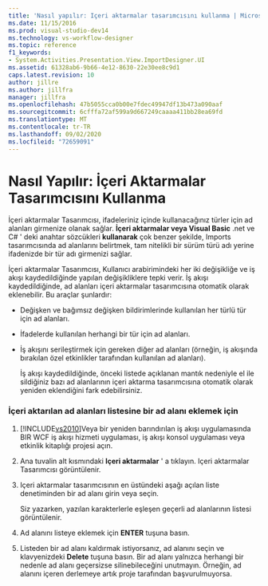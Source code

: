 ```yaml
---
title: 'Nasıl yapılır: Içeri aktarmalar tasarımcısını kullanma | Microsoft Docs'
ms.date: 11/15/2016
ms.prod: visual-studio-dev14
ms.technology: vs-workflow-designer
ms.topic: reference
f1_keywords:
- System.Activities.Presentation.View.ImportDesigner.UI
ms.assetid: 61328ab6-9b66-4e12-8630-22e30ee8c9d1
caps.latest.revision: 10
author: jillre
ms.author: jillfra
manager: jillfra
ms.openlocfilehash: 47b5055cca0b00e7fdec49947df13b473a090aaf
ms.sourcegitcommit: 6cfffa72af599a9d667249caaaa411bb28ea69fd
ms.translationtype: MT
ms.contentlocale: tr-TR
ms.lasthandoff: 09/02/2020
ms.locfileid: "72659091"
---
```

# <a name="how-to-use-the-imports-designer"></a>Nasıl Yapılır: İçeri Aktarmalar Tasarımcısını Kullanma
İçeri aktarmalar Tasarımcısı, ifadeleriniz içinde kullanacağınız türler için ad alanları girmenize olanak sağlar. **İçeri aktarmalar veya Visual Basic** .net ve C# ' deki anahtar sözcükleri **kullanarak** çok benzer şekilde, Imports tasarımcısında ad alanlarını belirtmek, tam nitelikli bir sürüm türü adı yerine ifadenizde bir tür adı girmenizi sağlar.

 İçeri aktarmalar Tasarımcısı, Kullanıcı arabirimindeki her iki değişikliğe ve iş akışı kaydedildiğinde yapılan değişikliklere tepki verir. İş akışı kaydedildiğinde, ad alanları içeri aktarmalar tasarımcısına otomatik olarak eklenebilir. Bu araçlar şunlardır:

- Değişken ve bağımsız değişken bildirimlerinde kullanılan her türlü tür için ad alanları.

- İfadelerde kullanılan herhangi bir tür için ad alanları.

- İş akışını serileştirmek için gereken diğer ad alanları (örneğin, iş akışında bırakılan özel etkinlikler tarafından kullanılan ad alanları).

  İş akışı kaydedildiğinde, önceki listede açıklanan mantık nedeniyle el ile sildiğiniz bazı ad alanlarının içeri aktarma tasarımcısına otomatik olarak yeniden eklendiğini fark edebilirsiniz.

### <a name="to-add-a-namespace-to-the-list-of-imported-namespaces"></a>İçeri aktarılan ad alanları listesine bir ad alanı eklemek için

1. [!INCLUDE[vs2010](../includes/vs2010-md.md)]Veya bir yeniden barındırılan iş akışı uygulamasında BIR WCF iş akışı hizmeti uygulaması, iş akışı konsol uygulaması veya etkinlik kitaplığı projesi açın.

2. Ana tuvalin alt kısmındaki **Içeri aktarmalar** ' a tıklayın. Içeri aktarmalar Tasarımcısı görüntülenir.

3. Içeri aktarmalar tasarımcısının en üstündeki aşağı açılan liste denetiminden bir ad alanı girin veya seçin.

     Siz yazarken, yazılan karakterlerle eşleşen geçerli ad alanlarının listesi görüntülenir.

4. Ad alanını listeye eklemek için **ENTER** tuşuna basın.

5. Listeden bir ad alanı kaldırmak istiyorsanız, ad alanını seçin ve klavyenizdeki **Delete** tuşuna basın. Bir ad alanı yalnızca herhangi bir nedenle ad alanı geçersizse silinebileceğini unutmayın. Örneğin, ad alanını içeren derlemeye artık proje tarafından başvurulmuyorsa.
